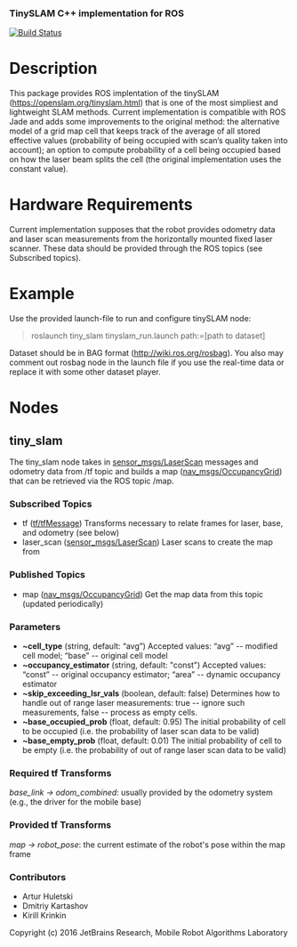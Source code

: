 ### TinySLAM C++ implementation for ROS

[![Build Status](http://build.ros.org/buildStatus/icon?job=Jdoc__tiny_slam__ubuntu_trusty_amd64)](http://build.ros.org/job/Jdoc__tiny_slam__ubuntu_trusty_amd64/)

# Description

This package provides ROS implentation of the tinySLAM (https://openslam.org/tinyslam.html) that is one of the most simpliest and lightweight SLAM methods. Current implementation is compatible with ROS Jade and adds some improvements to the original method:
the alternative model of a grid map cell that keeps track of the average of all stored effective values (probability of being occupied with scan’s quality taken into account);
an option to compute probability of a cell being occupied based on how the laser beam splits the cell (the original implementation uses the constant value).

# Hardware Requirements

Current implementation supposes that the robot provides odometry data and laser scan measurements from the horizontally mounted fixed laser scanner. These data should be provided through the ROS topics (see Subscribed topics).

# Example

Use the provided launch-file to run and configure tinySLAM node:

> roslaunch tiny_slam tinyslam_run.launch path:=[path to dataset]

Dataset should be in BAG format (http://wiki.ros.org/rosbag). You also may comment out rosbag node in the launch file if you use the real-time data or replace it with some other dataset player.

# Nodes 

## tiny_slam

The tiny_slam node takes in [sensor_msgs/LaserScan](http://docs.ros.org/api/sensor_msgs/html/msg/LaserScan.html) messages and odometry data from /tf topic and builds a map ([nav_msgs/OccupancyGrid](http://docs.ros.org/api/nav_msgs/html/msg/OccupancyGrid.html)) that can be retrieved via the ROS topic /map.

### Subscribed Topics

* tf ([tf/tfMessage](http://docs.ros.org/api/tf/html/msg/tfMessage.html)) Transforms necessary to relate frames for laser, base, and odometry (see below)
* laser_scan ([sensor_msgs/LaserScan](http://docs.ros.org/api/sensor_msgs/html/msg/LaserScan.html)) Laser scans to create the map from

### Published Topics

* map ([nav_msgs/OccupancyGrid](http://docs.ros.org/api/nav_msgs/html/msg/OccupancyGrid.html)) Get the map data from this topic (updated periodically)

### Parameters

* **~cell_type** (string, default: “avg”)
Accepted values: “avg” -- modified cell model; “base” -- original cell model
* **~occupancy_estimator** (string, default: "const")
Accepted values: “const” -- original occupancy estimator; “area” -- dynamic occupancy estimator
* **~skip_exceeding_lsr_vals** (boolean, default: false)
Determines how to handle out of range laser measurements: true -- ignore such measurements, false -- process as empty cells.
* **~base_occupied_prob** (float, default: 0.95)
The initial probability of cell to be occupied (i.e. the probability of laser scan data to be valid)
* **~base_empty_prob** (float, default: 0.01)
The initial probability of cell to be empty (i.e. the probability of out of range laser scan data to be valid)

### Required tf Transforms
*base_link → odom_combined*: usually provided by the odometry system (e.g., the driver for the mobile base)

### Provided tf Transforms
*map → robot_pose*: the current estimate of the robot's pose within the map frame 

### Contributors

  - Artur Huletski 
  - Dmitriy Kartashov
  - Kirill Krinkin

Copyright (c) 2016 JetBrains Research, Mobile Robot Algorithms Laboratory

